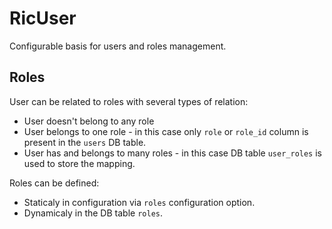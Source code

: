 # RicUser

Configurable basis for users and roles management.

## Roles

User can be related to roles with several types of relation:

- User doesn't belong to any role
- User belongs to one role - in this case only `role` or `role_id` column is present in the `users` DB table.
- User has and belongs to many roles - in this case DB table `user_roles` is used to store the mapping.

Roles can be defined:

- Staticaly in configuration via `roles` configuration option.
- Dynamicaly in the DB table `roles`.
